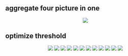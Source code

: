 ## aggregate four picture in one
<center >
<img src="https://github.com/zhonghuawu/design/raw/master/datas/gene/all_result/threshold/aggr.png">
</center>

## optimize threshold

<center >
<img src="https://github.com/zhonghuawu/design/raw/master/datas/gene/all_result/threshold/TOX_171.png">
<img src="https://github.com/zhonghuawu/design/raw/master/datas/gene/all_result/threshold/lymphoma.png">
<img src="https://github.com/zhonghuawu/design/raw/master/datas/gene/all_result/threshold/SMK_CAN_187.png">
<img src="https://github.com/zhonghuawu/design/raw/master/datas/gene/all_result/threshold/GLIOMA.png" >
<img src="https://github.com/zhonghuawu/design/raw/master/datas/gene/all_result/threshold/ALLAML.png">
<img src="https://github.com/zhonghuawu/design/raw/master/datas/gene/all_result/threshold/GLI_85.png"> 
<img src="https://github.com/zhonghuawu/design/raw/master/datas/gene/all_result/threshold/lung.png">
<img src="https://github.com/zhonghuawu/design/raw/master/datas/gene/all_result/threshold/colon.png">
<img src="https://github.com/zhonghuawu/design/raw/master/datas/gene/all_result/threshold/Prostate_GE.png">
<img src="https://github.com/zhonghuawu/design/raw/master/datas/gene/all_result/threshold/Lung_Cancer.png">
<img src="https://github.com/zhonghuawu/design/raw/master/datas/gene/all_result/threshold/SRBCT.png">
<img src="https://github.com/zhonghuawu/design/raw/master/datas/gene/all_result/threshold/DLBCL.png">
</center>
